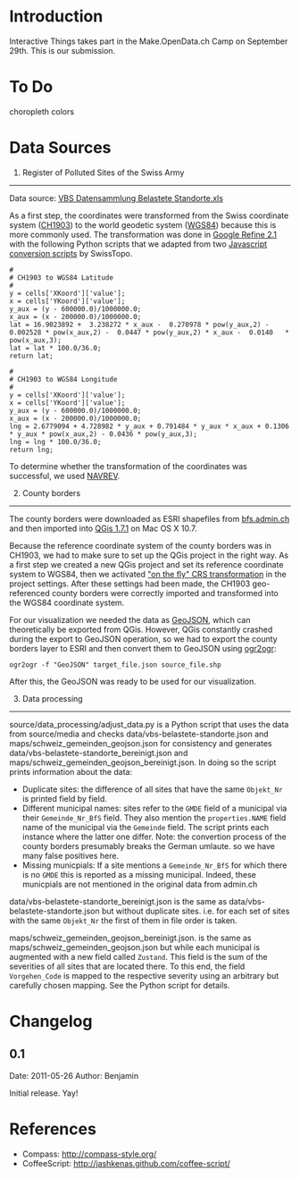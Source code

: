 Introduction
============
Interactive Things takes part in the Make.OpenData.ch Camp on September 29th.
This is our submission.

To Do
=====
choropleth colors

Data Sources
============

1. Register of Polluted Sites of the Swiss Army
-----------------------------------------------

Data source: [VBS Datensammlung Belastete Standorte.xls](https://www.oeffentlichkeitsgesetz.ch/downloads/befreite-dokumente/5/2009_12_18_VBS_Datensammlung%20Belastete_Standorte.xls)

As a first step, the coordinates were transformed from the Swiss coordinate system ([CH1903](http://de.wikipedia.org/wiki/Schweizer_Landeskoordinaten)) to the world geodetic system ([WGS84](http://en.wikipedia.org/wiki/World_Geodetic_System)) because this is more commonly used. The transformation was done in [Google Refine 2.1](http://code.google.com/p/google-refine/) with the following Python scripts that we adapted from two [Javascript conversion scripts](http://www.swisstopo.admin.ch/internet/swisstopo/en/home/products/software/products/skripts.html) by SwissTopo.

    #
    # CH1903 to WGS84 Latitude
    #
    y = cells['XKoord']['value'];
    x = cells['YKoord']['value'];
    y_aux = (y - 600000.0)/1000000.0;
    x_aux = (x - 200000.0)/1000000.0;
    lat = 16.9023892 +  3.238272 * x_aux -  0.270978 * pow(y_aux,2) -  0.002528 * pow(x_aux,2) -  0.0447 * pow(y_aux,2) * x_aux -  0.0140   * pow(x_aux,3);
    lat = lat * 100.0/36.0;
    return lat;
    
    #
    # CH1903 to WGS84 Longitude
    #
    y = cells['XKoord']['value'];
    x = cells['YKoord']['value'];
    y_aux = (y - 600000.0)/1000000.0;
    x_aux = (x - 200000.0)/1000000.0;
    lng = 2.6779094 + 4.728982 * y_aux + 0.791484 * y_aux * x_aux + 0.1306   * y_aux * pow(x_aux,2) - 0.0436 * pow(y_aux,3);
    lng = lng * 100.0/36.0;
    return lng;

To determine whether the transformation of the coordinates was successful, we used [NAVREV](http://www.swisstopo.admin.ch/internet/swisstopo/en/home/apps/calc/navref.html).


2. County borders
-----------------

The county borders were downloaded as ESRI shapefiles from [bfs.admin.ch](http://www.bfs.admin.ch/bfs/portal/de/index/dienstleistungen/geostat/datenbeschreibung/generalisierte_gemeindegrenzen.html) and then imported into [QGis 1.7.1](http://www.qgis.org/) on Mac OS X 10.7.

Because the reference coordinate system of the county borders was in CH1903, we had to make sure to set up the QGis project in the right way. As a first step we created a new QGis project and set its reference coordinate system to WGS84, then we activated ["on the fly" CRS transformation](http://qgis.spatialthoughts.com/2010/10/load-multiple-layers-in-qgis.html) in the project settings. After these settings had been made, the CH1903 geo-referenced county borders were correctly imported and transformed into the WGS84 coordinate system.

For our visualization we needed the data as [GeoJSON](http://geojson.org/), which can theoretically be exported from QGis. However, QGis constantly crashed during the export to GeoJSON operation, so we had to export the county borders layer to ESRI and then convert them to GeoJSON using [ogr2ogr](http://www.gdal.org/ogr2ogr.html):

`ogr2ogr -f "GeoJSON" target_file.json source_file.shp`

After this, the GeoJSON was ready to be used for our visualization.

3. Data processing
------------------
source/data_processing/adjust_data.py is a Python script that uses the data from source/media and checks data/vbs-belastete-standorte.json and maps/schweiz_gemeinden_geojson.json for consistency and generates data/vbs-belastete-standorte_bereinigt.json and maps/schweiz_gemeinden_geojson_bereinigt.json. In doing so the script prints information about the data:

 * Duplicate sites: the difference of all sites that have the same `Objekt_Nr` is printed field by field.
 * Different municipal names: sites refer to the `GMDE` field of a municipal via their `Gemeinde_Nr_BfS` field. They also mention the `properties.NAME` field name of the municipal via the `Gemeinde` field. The script prints each instance where the latter one differ. Note: the convertion process of the county borders presumably breaks the German umlaute. so we have many false positives here.
 * Missing municpials: If a site mentions a `Gemeinde_Nr_BfS` for which there is no `GMDE` this is reported as a missing municipal. Indeed, these municpials are not mentioned in the original data from admin.ch

data/vbs-belastete-standorte_bereinigt.json is the same as data/vbs-belastete-standorte.json but without duplicate sites. i.e. for each set of sites with the same `Objekt_Nr` the first of them in file order is taken.

maps/schweiz_gemeinden_geojson_bereinigt.json. is the same as maps/schweiz_gemeinden_geojson.json but while each municipal is augmented with a new field called `Zustand`. This field is the sum of the severities of all sites that are located there. To this end, the field `Vorgehen_Code` is mapped to the respective severity using an arbitrary but carefully chosen mapping. See the Python script for details.

Changelog
=========

0.1
---
Date: 2011-05-26
Author: Benjamin

Initial release. Yay!

References
==========

* Compass:      http://compass-style.org/
* CoffeeScript: http://jashkenas.github.com/coffee-script/
